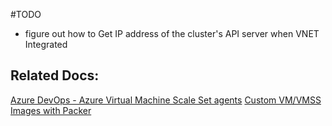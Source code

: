 #TODO

- figure out how to Get IP address of the cluster's API server when VNET Integrated

## Related Docs:

[Azure DevOps - Azure Virtual Machine Scale Set agents](https://learn.microsoft.com/en-us/azure/devops/pipelines/agents/scale-set-agents?view=azure-devops)
[Custom VM/VMSS Images with Packer](https://github.com/actions/runner-images/blob/main/images/linux/ubuntu2204.pkr.hcl)